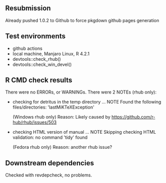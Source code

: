 ## Resubmission

Already pushed 1.0.2 to Github to force pkgdown github pages generation

## Test environments
* github actions
* local machine, Manjaro Linux, R 4.2.1
* devtools::check_rhub()
* devtools::check_win_devel()

## R CMD check results
There were no ERRORs, or WARNINGs.
There were 2 NOTEs (rhub only):

* checking for detritus in the temp directory ... NOTE
Found the following files/directories:
  'lastMiKTeXException'
  
  (Windows rhub only) Reason: Likely caused by https://github.com/r-hub/rhub/issues/503
  
* checking HTML version of manual ... NOTE
Skipping checking HTML validation: no command 'tidy' found

  (Fedora rhub only) Reason: another rhub issue?

## Downstream dependencies
Checked with revdepcheck, no problems.